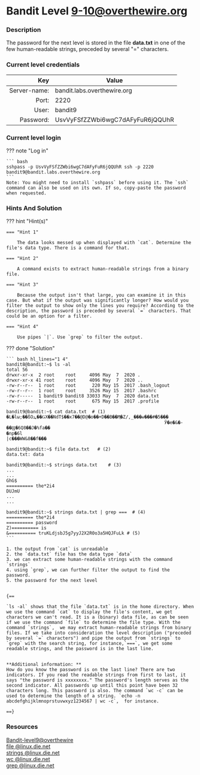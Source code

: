 # Bandit Level 9-10@overthewire.org

### Description
The password for the next level is stored in the file **data.txt** in one of the few human-readable strings, preceded by several "=" characters.

### Current level credentials
Key                        | Value
-------------------------: |----------------------------------------
Server-name:               | bandit.labs.overthewire.org
Port:                      | 2220
User:                      | bandit9
Password:                  | UsvVyFSfZZWbi6wgC7dAFyFuR6jQQUhR


### Current level login
??? note "Log in"

    ``` bash
    sshpass -p UsvVyFSfZZWbi6wgC7dAFyFuR6jQQUhR ssh -p 2220 bandit9@bandit.labs.overthewire.org
    ```
    Note: You might need to install `sshpass` before using it. The `ssh` command can also be used on its own. If so, copy-paste the password when requested. 

### Hints And Solution


??? hint "Hint(s)"

    === "Hint 1"

        The data looks messed up when displayed with `cat`. Determine the file's data type. There is a command for that. 

    === "Hint 2"

        A command exists to extract human-readable strings from a binary file. 

    === "Hint 3"

        Because the output isn't that large, you can examine it in this case. But what if the output was significantly longer? How would you filter the output to show only the lines you require? According to the description, the password is preceded by several `=` characters. That could be an option for a filter. 
    
    === "Hint 4"

        Use pipes `|`. Use `grep` to filter the output. 



??? done "Solution"

    ``` bash hl_lines="1 4"
    bandit8@bandit:~$ ls -al  
    total 56  
    drwxr-xr-x  2 root    root     4096 May  7  2020 .  
    drwxr-xr-x 41 root    root     4096 May  7  2020 ..  
    -rw-r--r--  1 root    root      220 May 15  2017 .bash_logout  
    -rw-r--r--  1 root    root     3526 May 15  2017 .bashrc  
    -rw-r-----  1 bandit9 bandit8 33033 May  7  2020 data.txt  
    -rw-r--r--  1 root    root      675 May 15  2017 .profile  

    bandit9@bandit:~$ cat data.txt  # (1)   
    �L�lω;��ßOܛ��ǤX��NdT$��x7��@D@�o��+D��B��M֢�Z/,_���w���#�5���  
                                                               Ў�e�&�-��Ϣ�6Q8��J�%fa��  
    �np�6l  
    |c���WW&8��f���

    bandit9@bandit:~$ file data.txt   # (2)  
    data.txt: data

    bandit9@bandit:~$ strings data.txt    # (3) 
    ...
    ...
    GhG$  
    ========== the*2i4  
    DUJmU
    ...
    ...

    bandit9@bandit:~$ strings data.txt | grep ===  # (4)  
    ========== the*2i4  
    ========== password  
    Z)========== is  
    &========== truKLdjsbJ5g7yyJ2X2R0o3a5HQJFuLk # (5)
    ```
    
    1. the output from `cat` is unreadable
    2. the `data.txt` file has the data type `data`
    3. we can extract some human-readable strings with the command `strings`
    4. using `grep`, we can further filter the output to find the password.
    5. the password for the next level


    {==
    
    `ls -al` shows that the file `data.txt` is in the home directory. When we use the command `cat` to display the file's content, we get characters we can't read. It is a (binary) data file, as can be seen if we use the command `file` to determine the file type. With the command `strings`,  we may extract human-readable strings from binary files. If we take into consideration the level description ("preceded by several `=` characters") and pipe the output from `strings` to `grep` with the search string, for instance,`===`, we get some readable strings, and the password is in the last line.


    **Additional information: **
    How do you know the password is on the last line? There are two indicators. If you read the readable strings from first to last, it says "the password is xxxxxxxx." The password's length serves as the second indicator. All passwords up until this point have been 32 characters long. This password is also. The command `wc -c` can be used to determine the length of a string. `echo -n abcdefghijklmnoprstuvwxyz1234567 | wc -c`,  for instance. 

    ==}




### Resources

[Bandit-level9@overthewire](https://overthewire.org/wargames/bandit/bandit9.html)       
[file @linux.die.net](https://linux.die.net/man/1/file)     
[strings @linux.die.net](https://linux.die.net/man/1/strings)       
[wc @linux.die.net](https://linux.die.net/man/1/wc)     
[grep @linux.die.net](https://linux.die.net/man/1/grep)     









    




 
